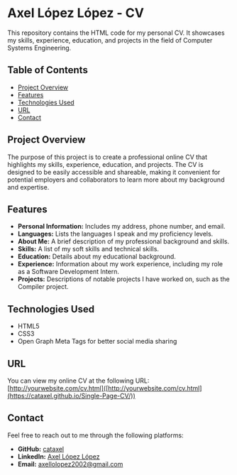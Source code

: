 # Axel López López - CV

This repository contains the HTML code for my personal CV. It showcases my skills, experience, education, and projects in the field of Computer Systems Engineering.

## Table of Contents

- [Project Overview](#project-overview)
- [Features](#features)
- [Technologies Used](#technologies-used)
- [URL](#url)
- [Contact](#contact)

## Project Overview

The purpose of this project is to create a professional online CV that highlights my skills, experience, education, and projects. The CV is designed to be easily accessible and shareable, making it convenient for potential employers and collaborators to learn more about my background and expertise.

## Features

- **Personal Information:** Includes my address, phone number, and email.
- **Languages:** Lists the languages I speak and my proficiency levels.
- **About Me:** A brief description of my professional background and skills.
- **Skills:** A list of my soft skills and technical skills.
- **Education:** Details about my educational background.
- **Experience:** Information about my work experience, including my role as a Software Development Intern.
- **Projects:** Descriptions of notable projects I have worked on, such as the Compiler project.

## Technologies Used

- HTML5
- CSS3
- Open Graph Meta Tags for better social media sharing

## URL

You can view my online CV at the following URL:
[http://yourwebsite.com/cv.html]([http://yourwebsite.com/cv.html](https://cataxel.github.io/Single-Page-CV/))

## Contact

Feel free to reach out to me through the following platforms:

- **GitHub:** [cataxel](https://github.com/cataxel)
- **LinkedIn:** [Axel López López](http://www.linkedin.com/in/axel-lópez-lópez-4a0018238)
- **Email:** [axellolopez2002@gmail.com](mailto:axellolopez2002@gmail.com)
